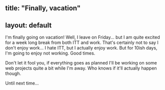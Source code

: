title: "Finally, vacation"
---
layout: default
---

I'm finally going on vacation! Well, I leave on Friday... but I am quite
excited for a week long break from both ITT and work. That's certainly not to
say I don't enjoy work... I hate ITT, but I actually enjoy work. But for 10ish
days, I'm going to enjoy not working. Good times.

Don't let it fool you, if everything goes as planned I'll be working on some
web projects quite a bit while I'm away. Who knows if it'll actually happen
though.

Until next time...
